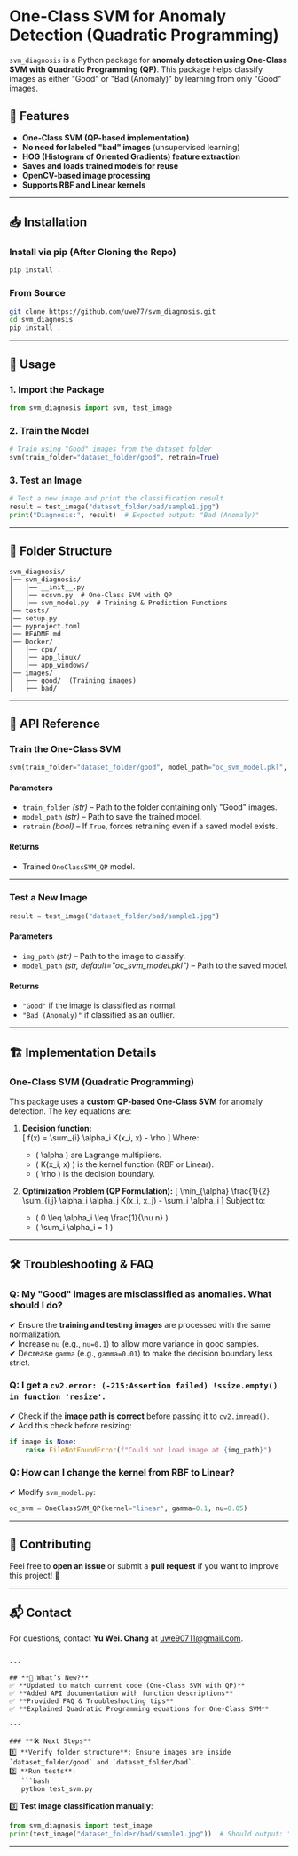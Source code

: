 # One-Class SVM for Anomaly Detection (Quadratic Programming)

`svm_diagnosis` is a Python package for **anomaly detection using One-Class SVM with Quadratic Programming (QP)**. This package helps classify images as either "Good" or "Bad (Anomaly)" by learning from only "Good" images.

## 🚀 Features
- **One-Class SVM (QP-based implementation)**
- **No need for labeled "bad" images** (unsupervised learning)
- **HOG (Histogram of Oriented Gradients) feature extraction**
- **Saves and loads trained models for reuse**
- **OpenCV-based image processing**
- **Supports RBF and Linear kernels**

---

## 📥 Installation
### **Install via pip (After Cloning the Repo)**
```bash
pip install .
```

### **From Source**
```bash
git clone https://github.com/uwe77/svm_diagnosis.git
cd svm_diagnosis
pip install .
```

---

## 📌 Usage

### **1. Import the Package**
```python
from svm_diagnosis import svm, test_image
```

### **2. Train the Model**
```python
# Train using "Good" images from the dataset folder
svm(train_folder="dataset_folder/good", retrain=True)
```

### **3. Test an Image**
```python
# Test a new image and print the classification result
result = test_image("dataset_folder/bad/sample1.jpg")
print("Diagnosis:", result)  # Expected output: "Bad (Anomaly)"
```

---

## 📂 Folder Structure
```
svm_diagnosis/
│── svm_diagnosis/
│   │── __init__.py
│   │── ocsvm.py  # One-Class SVM with QP
│   │── svm_model.py  # Training & Prediction Functions
│── tests/
│── setup.py
│── pyproject.toml
│── README.md
│── Docker/
│   │── cpu/
│   │── app_linux/
│   │── app_windows/
│── images/
│   ├── good/  (Training images)
│   ├── bad/   
```

---

## 📜 API Reference

### **Train the One-Class SVM**
```python
svm(train_folder="dataset_folder/good", model_path="oc_svm_model.pkl", retrain=False)
```
#### **Parameters**
- `train_folder` *(str)* – Path to the folder containing only "Good" images.
- `model_path` *(str)* – Path to save the trained model.
- `retrain` *(bool)* – If `True`, forces retraining even if a saved model exists.

#### **Returns**
- Trained `OneClassSVM_QP` model.

---

### **Test a New Image**
```python
result = test_image("dataset_folder/bad/sample1.jpg")
```
#### **Parameters**
- `img_path` *(str)* – Path to the image to classify.
- `model_path` *(str, default="oc_svm_model.pkl")* – Path to the saved model.

#### **Returns**
- `"Good"` if the image is classified as normal.
- `"Bad (Anomaly)"` if classified as an outlier.

---

## 🏗 Implementation Details

### **One-Class SVM (Quadratic Programming)**
This package uses a **custom QP-based One-Class SVM** for anomaly detection. The key equations are:

1. **Decision function:**  
   \[
   f(x) = \sum_{i} \alpha_i K(x_i, x) - \rho
   \]
   Where:
   - \( \alpha \) are Lagrange multipliers.
   - \( K(x_i, x) \) is the kernel function (RBF or Linear).
   - \( \rho \) is the decision boundary.

2. **Optimization Problem (QP Formulation):**
   \[
   \min_{\alpha} \frac{1}{2} \sum_{i,j} \alpha_i \alpha_j K(x_i, x_j) - \sum_i \alpha_i
   \]
   Subject to:
   - \( 0 \leq \alpha_i \leq \frac{1}{\nu n} \)
   - \( \sum_i \alpha_i = 1 \)

---

## 🛠 Troubleshooting & FAQ

### **Q: My "Good" images are misclassified as anomalies. What should I do?**
✔ Ensure the **training and testing images** are processed with the same normalization.  
✔ Increase `nu` (e.g., `nu=0.1`) to allow more variance in good samples.  
✔ Decrease `gamma` (e.g., `gamma=0.01`) to make the decision boundary less strict.

### **Q: I get a `cv2.error: (-215:Assertion failed) !ssize.empty() in function 'resize'`.**
✔ Check if the **image path is correct** before passing it to `cv2.imread()`.  
✔ Add this check before resizing:
```python
if image is None:
    raise FileNotFoundError(f"Could not load image at {img_path}")
```

### **Q: How can I change the kernel from RBF to Linear?**
✔ Modify `svm_model.py`:
```python
oc_svm = OneClassSVM_QP(kernel="linear", gamma=0.1, nu=0.05)
```

---

## 🤝 Contributing
Feel free to **open an issue** or submit a **pull request** if you want to improve this project! 🚀

---

## 📬 Contact
For questions, contact **Yu Wei. Chang** at [uwe90711@gmail.com](mailto:uwe90711@gmail.com).
```

---

## **🔹 What’s New?**
✅ **Updated to match current code (One-Class SVM with QP)**  
✅ **Added API documentation with function descriptions**  
✅ **Provided FAQ & Troubleshooting tips**  
✅ **Explained Quadratic Programming equations for One-Class SVM**  

---

### **🛠 Next Steps**
1️⃣ **Verify folder structure**: Ensure images are inside `dataset_folder/good` and `dataset_folder/bad`.  
2️⃣ **Run tests**:
   ```bash
   python test_svm.py
   ```
3️⃣ **Test image classification manually**:
   ```python
   from svm_diagnosis import test_image
   print(test_image("dataset_folder/bad/sample1.jpg"))  # Should output: "Bad (Anomaly)"
   ```

---
